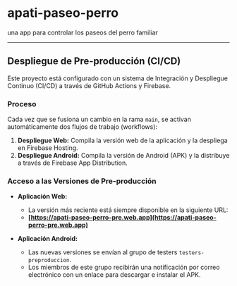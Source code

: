 # apati-paseo-perro
una app para controlar los paseos del perro familiar

---

## Despliegue de Pre-producción (CI/CD)

Este proyecto está configurado con un sistema de Integración y Despliegue Continuo (CI/CD) a través de GitHub Actions y Firebase.

### Proceso

Cada vez que se fusiona un cambio en la rama `main`, se activan automáticamente dos flujos de trabajo (workflows):

1.  **Despliegue Web:** Compila la versión web de la aplicación y la despliega en Firebase Hosting.
2.  **Despliegue Android:** Compila la versión de Android (APK) y la distribuye a través de Firebase App Distribution.

### Acceso a las Versiones de Pre-producción

*   **Aplicación Web:**
    *   La versión más reciente está siempre disponible en la siguiente URL:
    *   **[https://apati-paseo-perro-pre.web.app](https://apati-paseo-perro-pre.web.app)**

*   **Aplicación Android:**
    *   Las nuevas versiones se envían al grupo de testers `testers-preproduccion`.
    *   Los miembros de este grupo recibirán una notificación por correo electrónico con un enlace para descargar e instalar el APK.